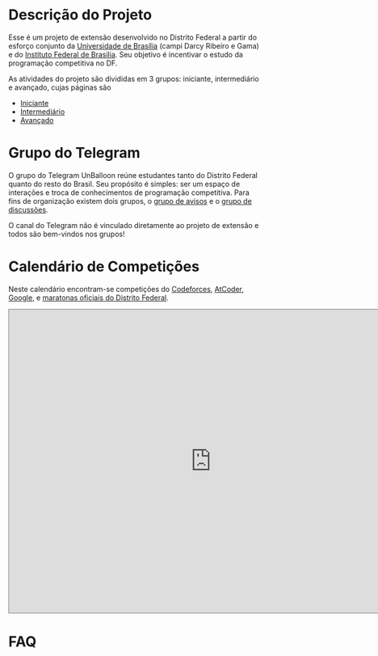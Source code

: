 # Descrição do Projeto

Esse é um projeto de extensão desenvolvido no Distrito Federal a partir do esforço conjunto da [Universidade de Brasília](http://www.unb.br/) (campi Darcy Ribeiro e Gama) e do [Instituto Federal de Brasília](https://www.ifb.edu.br/taguatinga). Seu objetivo é incentivar o estudo da programação competitiva no DF.

As atividades do projeto são divididas em 3 grupos: iniciante, intermediário e avançado, cujas páginas são

- [Iniciante](iniciante/README.md)
- [Intermediário]()
- [Avançado](avancado/README.md)

# Grupo do Telegram

O grupo do Telegram UnBalloon reúne estudantes tanto do Distrito Federal quanto do resto do Brasil. Seu propósito é simples: ser um espaço de interações e troca de conhecimentos de programação competitiva. Para fins de organização existem dois grupos, o [grupo de avisos](https://t.me/avisosunballoon) e o [grupo de discussões](https://t.me/unballoon).

O canal do Telegram não é vinculado diretamente ao projeto de extensão e todos são bem-vindos nos grupos!

# Calendário de Competições

Neste calendário encontram-se competições do [Codeforces](https://codeforces.com/), [AtCoder](https://atcoder.jp/), [Google](https://codingcompetitions.withgoogle.com/), e [maratonas oficiais do Distrito Federal](http://maratona.unb.br/).

<iframe src="https://calendar.google.com/calendar/embed?height=600&amp;wkst=1&amp;bgcolor=%23ffffff&amp;ctz=America%2FSao_Paulo&amp;src=Ymhqb3VpcjJ0YjhwNWVmcGJjZmJuaDg2MTBAZ3JvdXAuY2FsZW5kYXIuZ29vZ2xlLmNvbQ&amp;src=bDU1NjJldXA0M3AzcmRicnJ1Z2ttNWVjZ2tAZ3JvdXAuY2FsZW5kYXIuZ29vZ2xlLmNvbQ&amp;src=N3Iwc20wOTBibW41cGVjc2xiZnNvMmF0ZjhAZ3JvdXAuY2FsZW5kYXIuZ29vZ2xlLmNvbQ&amp;src=azIzajIzM2d0Y3ZhdTdhOHVsazJwMzYwbTRAZ3JvdXAuY2FsZW5kYXIuZ29vZ2xlLmNvbQ&amp;src=bWFyYXRvbmFkZkBnbWFpbC5jb20&amp;color=%238E24AA&amp;color=%23795548&amp;color=%239E69AF&amp;color=%234285F4&amp;color=%230B8043&amp;showTabs=1&amp;showPrint=0&amp;mode=AGENDA&amp;title=Competi%C3%A7%C3%B5es&amp;hl=pt_BR" style="border:solid 1px #777" width="800" height="600" frameborder="0" scrolling="no"></iframe>

# FAQ
